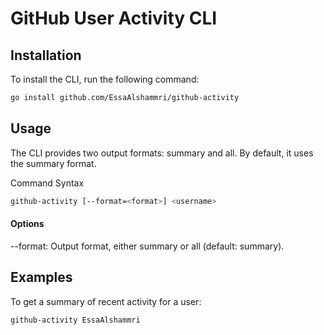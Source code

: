 
# GitHub User Activity CLI

## Installation

To install the CLI, run the following command:

```sh
go install github.com/EssaAlshammri/github-activity
```

## Usage
The CLI provides two output formats: summary and all. By default, it uses the summary format.

Command Syntax
```sh
github-activity [--format=<format>] <username>
```

#### Options
--format: Output format, either summary or all (default: summary).


## Examples
To get a summary of recent activity for a user:
```sh
github-activity EssaAlshammri
```